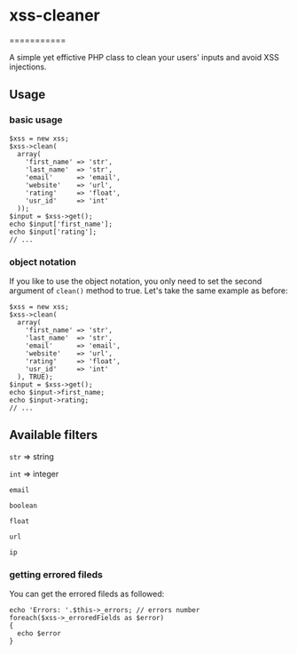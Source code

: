 # xss-cleaner
===========

A simple yet effictive PHP class to clean your users' inputs and avoid XSS injections.

## Usage
### basic usage
```
$xss = new xss;
$xss->clean(
  array(
    'first_name' => 'str', 
    'last_name'  => 'str',
    'email'      => 'email',
    'website'    => 'url',
    'rating'     => 'float',
    'usr_id'     => 'int'
  ));
$input = $xss->get();
echo $input['first_name'];
echo $input['rating'];
// ...
```

### object notation
If you like to use the object notation, you only need to set the second argument of `clean()` method to true. 
Let's take the same example as before:

```
$xss = new xss;
$xss->clean(
  array(
    'first_name' => 'str', 
    'last_name'  => 'str',
    'email'      => 'email',
    'website'    => 'url',
    'rating'     => 'float',
    'usr_id'     => 'int'
  ), TRUE);
$input = $xss->get();
echo $input->first_name;
echo $input->rating;
// ...
```

## Available filters
`str` => string

`int` => integer

`email`

`boolean`

`float` 

`url` 

`ip`


### getting errored fileds
You can get the errored fileds as followed:
```
echo 'Errors: '.$this->_errors; // errors number
foreach($xss->_erroredFields as $error)
{
  echo $error
}
```
